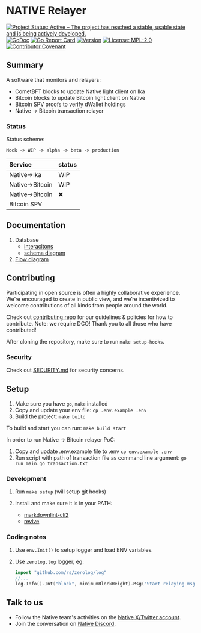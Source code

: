 <!-- markdownlint-disable MD041 -->
<!-- markdownlint-disable MD013 -->

<!-- ![Logo!](assets/logo.png) -->

# NATIVE Relayer

[![Project Status: Active – The project has reached a stable, usable state and is being actively developed.](https://www.repostatus.org/badges/latest/active.svg)](https://www.repostatus.org/#wip)
[![GoDoc](https://img.shields.io/badge/godoc-reference-blue?style=flat-square&logo=go)](https://godoc.org/github.com/gonative-cc/relayer)
[![Go Report Card](https://goreportcard.com/badge/github.com/gonative-cc/relayer?style=flat-square)](https://goreportcard.com/report/github.com/gonative-cc/relayer)
[![Version](https://img.shields.io/github/tag/gonative-cc/relayer.svg?style=flat-square)](https://github.com/gonative-cc/relayer)
[![License: MPL-2.0](https://img.shields.io/github/license/gonative-cc/relayer.svg?style=flat-square)](https://github.com/gonative-cc/relayer/blob/main/LICENSE)
[![Contributor Covenant](https://img.shields.io/badge/Contributor%20Covenant-2.1-4baaaa.svg)](https://github.com/gonative-cc/contributig/blob/master/CODE_OF_CONDUCT.md)

## Summary

A software that monitors and relayers:

- CometBFT blocks to update Native light client on Ika
- Bitcoin blocks to update Bitcoin light client on Native
- Bitcoin SPV proofs to verify dWallet holdings
- Native -> Bitcoin transaction relayer

### Status

Status scheme:

```text
Mock -> WIP -> alpha -> beta -> production
```

| Service          | status |
| :--------------- | :----- |
| Native-\>Ika     | WIP    |
| Native-\>Bitcoin | WIP    |
| Native-\>Bitcoin | :x:    |
| Bitcoin SPV      |        |

## Documentation

1. Database
   - [interacitons](docs/db.md)
   - [schema diagram](docs/schema.md)
2. [Flow diagram](docs/flow.md)

## Contributing

Participating in open source is often a highly collaborative experience. We’re encouraged to create in public view, and we’re incentivized to welcome contributions of all kinds from people around the world.

Check out [contributing repo](https://github.com/gonative-cc/contributig) for our guidelines & policies for how to contribute. Note: we require DCO! Thank you to all those who have contributed!

After cloning the repository, make sure to run `make setup-hooks`.

### Security

Check out [SECURITY.md](./SECURITY.md) for security concerns.

## Setup

1. Make sure you have `go`, `make` installed
2. Copy and update your env file: `cp .env.example .env`
3. Build the project: `make build`

To build and start you can run: `make build start`

In order to run Native -> Bitcoin relayer PoC:

1. Copy and update .env.example file to .env `cp env.example .env`
2. Run script with path of transaction file as command line argument: `go run main.go transaction.txt`

### Development

1. Run `make setup` (will setup git hooks)
2. Install and make sure it is in your PATH:

   - [markdownlint-cli2](https://github.com/DavidAnson/markdownlint-cli2)
   - [revive](https://github.com/mgechev/revive)

### Coding notes

1. Use `env.Init()` to setup logger and load ENV variables.
1. Use `zerolog.log` logger, eg:

   ```go
   import "github.com/rs/zerolog/log"
   //...
   log.Info().Int("block", minimumBlockHeight).Msg("Start relaying msgs")
   ```

## Talk to us

- Follow the Native team's activities on the [Native X/Twitter account](https://x.com/NativeNetwork).
- Join the conversation on [Native Discord](https://discord.gg/gonative).
